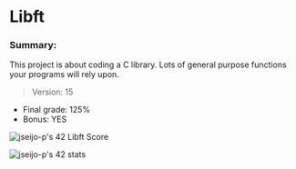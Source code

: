 # Libft

### Summary:

This project is about coding a C library.
Lots of general purpose functions your programs will rely upon.

> Version: 15

- Final grade: 125%
- Bonus: YES

![jseijo-p's 42 Libft Score](https://badge42.vercel.app/api/v2/cl2s2tlio014009mn0nrll98l/project/2564623)

![jseijo-p's 42 stats](https://badge42.vercel.app/api/v2/cl2s2tlio014009mn0nrll98l/stats?cursusId=21&coalitionId=tetris)
